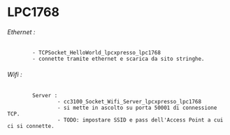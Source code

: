 # LPC1768

###### Ethernet : 
            - TCPSocket_HelloWorld_lpcxpresso_lpc1768
            - connette tramite ethernet e scarica da sito stringhe.
###### Wifi :
            Server : 
                    - cc3100_Socket_Wifi_Server_lpcxpresso_lpc1768
                    - si mette in ascolto su porta 50001 di connessione TCP.
                    - TODO: impostare SSID e pass dell'Access Point a cui ci si connette.
